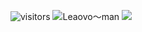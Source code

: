![visitors](https://visitor-badge.glitch.me/badge?page_id=Leaovo-man2.Leaovo-man2&left_color=green&right_color=red)
![Leaovo～man](http://img.shields.io/badge/-Git-F05032?style=flat-square&logo=git&logoColor=white)
![](https://github-readme-stats.vercel.app/api?username=Leaovo-man2)
